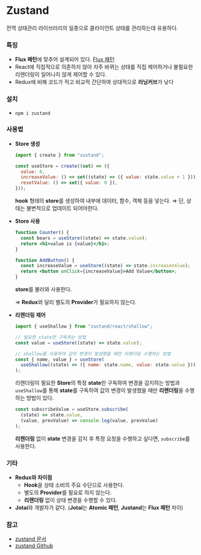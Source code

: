 # Zustand

전역 상태관리 라이브러리의 일종으로 클라이언트 상태를 관리하는데 유용하다.

### **특징**

- **Flux 패턴**에 맞추어 설계되어 있다.
  [Flux 패턴](../../용어%20및%20개념/Flux%20패턴.md)
- React에 직접적으로 의존하지 않아 자주 바뀌는 상태를 직접 제어하거나 불필요한 리렌더링이 일어나지 않게 제어할 수 있다.
- Redux에 비해 코드가 적고 비교적 간단하여 상대적으로 **러닝커브**가 낮다

### **설치**

- `npm i zustand`

### **사용법**

- **Store 생성**
  ```jsx
  import { create } from "zustand";

  const useStore = create((set) => ({
    value: 0,
    increaseValue: () => set((state) => ({ value: state.value + 1 })),
    resetValue: () => set({ value: 0 }),
  }));
  ```
  **hook** 형태의 **store**를 생성하여 내부에 데이터, 함수, 객체 등을 넣는다.
  ⇒ 단, 상태는 불변적으로 업데이트 되어야한다.
- **Store 사용**

  ```jsx
  function Counter() {
    const bears = useStore((state) => state.value);
    return <h1>value is {value}</h1>;
  }

  function AddButton() {
    const increaseValue = useStore((state) => state.increaseValue);
    return <button onClick={increaseValue}>Add Value</button>;
  }
  ```

  **store**를 불러와 사용한다.

  ⇒ **Redux**와 달리 별도의 **Provider**가 필요하지 않는다.

- **리렌더링 제어**
  ```jsx
  import { useShallow } from "zustand/react/shallow";

  // 필요한 state만 구독하는 방법
  const value = useStore((state) => state.value);

  // shallow를 사용하여 값의 변경이 발생했을 때만 리렌더링 수행하는 방법
  const { name, value } = useStore(
    useShallow((state) => ({ name: state.name, value: state.value }))
  );
  ```
  리렌더링이 필요한 **Store**의 특정 **state**만 구독하여 변경을 감지하는 방법과 `useShallow`를 통해 **state**를 구독하여 값의 변경이 발생했을 때만 **리렌더링**을 수행하는 방법이 있다.
  ```jsx
  const subscribeValue = useStore.subscribe(
    (state) => state.value,
    (value, prevValue) => console.log(value, prevValue)
  );
  ```
  **리렌더링** 없이 **state** 변경을 감지 후 특정 요청을 수행하고 싶다면, `subscribe`를 사용한다.

### **기타**

- **Redux와 차이점**
  - **Hook**을 상태 소비의 주요 수단으로 사용한다.
  - 별도의 **Provider**를 필요로 하지 않는다.
  - **리렌더링** 없이 상태 변경을 수행할 수 있다.
- **Jotai**와 개발자가 같다. (**Jotai**는 **Atomic 패턴**, **Justand**는 **Flux 패턴** 차이)

### **참고**

- [zustand 문서](https://zustand-demo.pmnd.rs/)
- [zustand Github](https://github.com/pmndrs/zustand)
